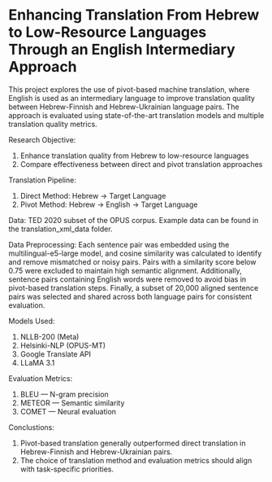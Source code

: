 # Enhancing Translation From Hebrew to Low-Resource Languages Through an English Intermediary Approach

This project explores the use of pivot-based machine translation, where English is used as an intermediary language to improve translation quality between Hebrew-Finnish and Hebrew-Ukrainian language pairs. The approach is evaluated using state-of-the-art translation models and multiple translation quality metrics.

Research Objective:
1. Enhance translation quality from Hebrew to low-resource languages
2. Compare effectiveness between direct and pivot translation approaches

Translation Pipeline: 
1. Direct Method: Hebrew → Target Language 
2. Pivot Method: Hebrew → English → Target Language

Data:
TED 2020 subset of the OPUS corpus.
Example data can be found in the translation_xml_data folder.

Data Preprocessing:
Each sentence pair was embedded using the multilingual-e5-large model, and cosine similarity was calculated to identify and remove mismatched or noisy pairs. Pairs with a similarity score below 0.75 were excluded to maintain high semantic alignment. Additionally, sentence pairs containing English words were removed to avoid bias in pivot-based translation steps. Finally, a subset of 20,000 aligned sentence pairs was selected and shared across both language pairs for consistent evaluation.

Models Used:
1. NLLB-200 (Meta)
2. Helsinki-NLP (OPUS-MT)
3. Google Translate API
4. LLaMA 3.1

Evaluation Metrics:
1. BLEU — N-gram precision
2. METEOR — Semantic similarity
3. COMET — Neural evaluation

Conclustions:
1. Pivot-based translation generally outperformed direct translation in Hebrew-Finnish and Hebrew-Ukrainian pairs. 
2. The choice of translation method and evaluation metrics should align with task-specific priorities.

